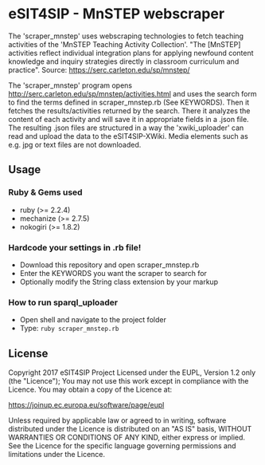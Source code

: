 # eSIT4SIP - MnSTEP webscraper
The 'scraper_mnstep' uses webscraping technologies to fetch teaching activities of the 'MnSTEP Teaching Activity Collection'. "The [MnSTEP] activities reflect individual integration plans for applying newfound content knowledge and inquiry strategies directly in classroom curriculum and practice". Source: https://serc.carleton.edu/sp/mnstep/ 

The 'scraper_mnstep' program opens http://serc.carleton.edu/sp/mnstep/activities.html and uses the search form to find the terms defined in scraper_mnstep.rb (See KEYWORDS). Then it fetches the results/activities returned by the search. There it analyzes the content of each activity and will save it in appropriate fields in a .json file. The resulting .json files are structured in a way the 'xwiki_uploader' can read and upload the data to the eSIT4SIP-XWiki. Media elements such as e.g. jpg or text files are not downloaded.

## Usage

### Ruby & Gems used

* ruby (>= 2.2.4)
* mechanize (>= 2.7.5)
* nokogiri (>= 1.8.2)

### Hardcode your settings in .rb file!

* Download this repository and open scraper_mnstep.rb
* Enter the KEYWORDS you want the scraper to search for
* Optionally modify the String class extension by your markup

### How to run sparql_uploader

* Open shell and navigate to the project folder
* Type: ```ruby scraper_mnstep.rb```

## License
Copyright 2017 eSIT4SIP Project
Licensed under the EUPL, Version 1.2 only (the "Licence");
You may not use this work except in compliance with the Licence.
You may obtain a copy of the Licence at:

https://joinup.ec.europa.eu/software/page/eupl

Unless required by applicable law or agreed to in writing, software distributed under the Licence is distributed on an "AS IS" basis, WITHOUT WARRANTIES OR CONDITIONS OF ANY KIND, either express or implied. See the Licence for the specific language governing permissions and limitations under the Licence.